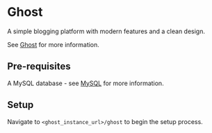 # Ghost

A simple blogging platform with modern features and a clean design.

See [Ghost](https://ghost.org/) for more information.

## Pre-requisites

A MySQL database - see [MySQL](../databases/mysql) for more information.

## Setup

Navigate to `<ghost_instance_url>/ghost` to begin the setup process.
